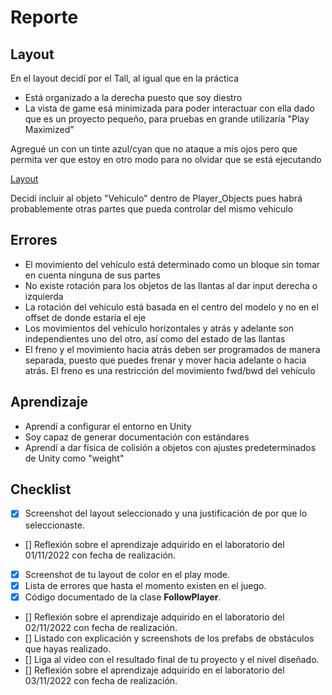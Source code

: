 # Reporte

## Layout

En el layout decidí por el Tall, al igual que en la práctica

- Está organizado a la derecha puesto que soy diestro
- La vista de game esá minimizada para poder interactuar con ella dado que es un proyecto pequeño, para pruebas en grande utilizaría "Play Maximized"

Agregué un con un tinte azul/cyan que no ataque a mis ojos pero que permita ver que estoy en otro modo para no olvidar que se está ejecutando

[Layout](layout.png)

Decidí incluir al objeto "Vehiculo" dentro de Player_Objects pues habrá probablemente otras partes que pueda controlar del mismo vehículo

## Errores

- El movimiento del vehículo está determinado como un bloque sin tomar en cuenta ninguna de sus partes
- No existe rotación para los objetos de las llantas al dar input derecha o izquierda
- La rotación del vehículo está basada en el centro del modelo y no en el offset de donde estaría el eje
- Los movimientos del vehículo horizontales y atrás y adelante son independientes uno del otro, así como del estado de las llantas
- El freno y el movimiento hacia atrás deben ser programados de manera separada, puesto que puedes frenar y mover hacia adelante o hacia atrás. El freno es una restricción del movimiento fwd/bwd del vehículo

## Aprendizaje

- Aprendí a configurar el entorno en Unity
- Soy capaz de generar documentación con estándares
- Aprendí a dar física de colisión a objetos con ajustes predeterminados de Unity como "weight"

## Checklist

- [x] Screenshot del layout seleccionado y una justificación de por que lo seleccionaste.
- [] Reflexión sobre el aprendizaje adquirido en el laboratorio del 01/11/2022 con fecha de realización.
- [X] Screenshot de tu layout de color en el play mode.
- [X] Lista de errores que hasta el momento existen en el juego.
- [X] Código documentado de la clase **FollowPlayer**.
- [] Reflexión sobre el aprendizaje adquirido en el laboratorio del 02/11/2022 con fecha de realización.
- [] Listado con explicación y screenshots de los prefabs de obstáculos que hayas realizado.
- [] Liga al video con el resultado final de tu proyecto y el nivel diseñado.
- [] Reflexión sobre el aprendizaje adquirido en el laboratorio del 03/11/2022 con fecha de realización.